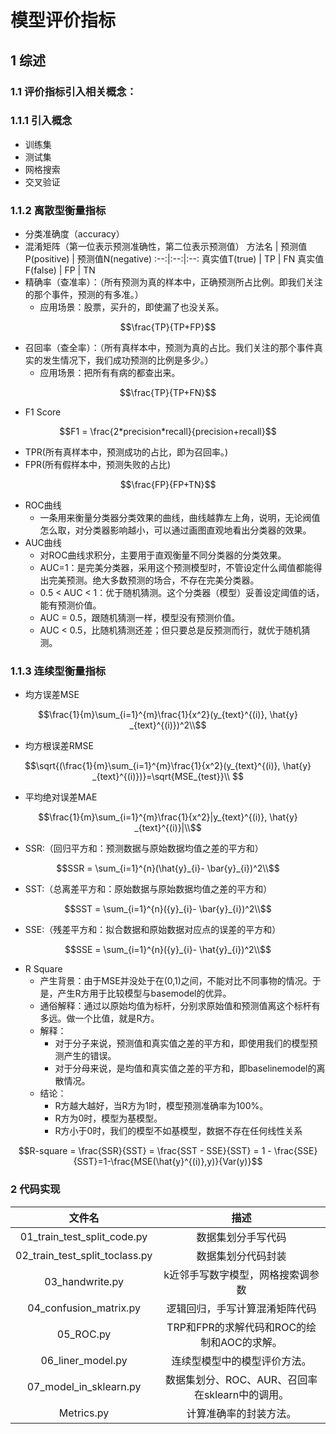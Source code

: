 # **模型评价指标**
## 1 综述
### 1.1 评价指标引入相关概念：
### 1.1.1 引入概念
- 训练集
- 测试集
- 网格搜索
- 交叉验证

### 1.1.2 离散型衡量指标
- 分类准确度（accuracy）
- 混淆矩阵（第一位表示预测准确性，第二位表示预测值）
    方法名 | 预测值P(positive) | 预测值N(negative)
    :--:|:--:|:--:
    真实值T(true) | TP | FN
    真实值F(false)	| FP | TN
- 精确率（查准率）：（所有预测为真的样本中，正确预测所占比例。即我们关注的那个事件，预测的有多准。）
   - 应用场景：股票，买升的，即使漏了也没关系。 
```math
\frac{TP}{TP+FP}
```    
- 召回率（查全率）：（所有真样本中，预测为真的占比。我们关注的那个事件真实的发生情况下，我们成功预测的比例是多少。）
    - 应用场景：把所有有病的都查出来。
```math
\frac{TP}{TP+FN}
```
- F1 Score
```math
F1 = \frac{2*precision*recall}{precision+recall}
```
- TPR(所有真样本中，预测成功的占比，即为召回率。)
- FPR(所有假样本中，预测失败的占比)
```math
\frac{FP}{FP+TN}
```
- ROC曲线
    - 一条用来衡量分类器分类效果的曲线，曲线越靠左上角，说明，无论阀值怎么取，对分类器影响越小，可以通过画图直观地看出分类器的效果。
- AUC曲线
    - 对ROC曲线求积分，主要用于直观衡量不同分类器的分类效果。
    - AUC=1：是完美分类器，采用这个预测模型时，不管设定什么阈值都能得出完美预测。绝大多数预测的场合，不存在完美分类器。
    - 0.5 < AUC < 1：优于随机猜测。这个分类器（模型）妥善设定阈值的话，能有预测价值。
    - AUC = 0.5，跟随机猜测一样，模型没有预测价值。
    - AUC < 0.5，比随机猜测还差；但只要总是反预测而行，就优于随机猜测。
  

### 1.1.3 连续型衡量指标
- 均方误差MSE
```math
\frac{1}{m}\sum_{i=1}^{m}\frac{1}{x^2}(y_{text}^{(i)}, \hat{y} _{text}^{(i)})^2\\
```
- 均方根误差RMSE
```math
\sqrt{(\frac{1}{m}\sum_{i=1}^{m}\frac{1}{x^2}(y_{text}^{(i)}, \hat{y} _{text}^{(i)})}=\sqrt{MSE_{test}}\\

```
- 平均绝对误差MAE
```math
\frac{1}{m}\sum_{i=1}^{m}\frac{1}{x^2}|y_{text}^{(i)}, \hat{y} _{text}^{(i)}|\\
```

- SSR:（回归平方和：预测数据与原始数据均值之差的平方和）
```math
SSR = \sum_{i=1}^{n}(\hat{y}_{i}- \bar{y}_{i})^2\\
```
- SST:（总离差平方和：原始数据与原始数据均值之差的平方和）
```math
SST = \sum_{i=1}^{n}({y}_{i}- \bar{y}_{i})^2\\
```
- SSE:（残差平方和：拟合数据和原始数据对应点的误差的平方和）
```math
SSE = \sum_{i=1}^{n}({y}_{i}- \hat{y}_{i})^2\\
```
- R Square
    - 产生背景：由于MSE并没处于在(0,1)之间，不能对比不同事物的情况。于是，产生R方用于比较模型与basemodel的优异。
    - 通俗解释：通过以原始均值为标杆，分别求原始值和预测值离这个标杆有多远。做一个比值，就是R方。
    - 解释：
        - 对于分子来说，预测值和真实值之差的平方和，即使用我们的模型预测产生的错误。
        - 对于分母来说，是均值和真实值之差的平方和，即baselinemodel的离散情况。
    - 结论：
        - R方越大越好，当R方为1时，模型预测准确率为100%。
        - R方为0时，模型为基模型。
        - R方小于0时，我们的模型不如基模型，数据不存在任何线性关系
```math
R-square = \frac{SSR}{SST} = \frac{SST - SSE}{SST} = 1 - \frac{SSE}{SST}=1-\frac{MSE(\hat{y}^{(i)},y)}{Var(y)}
```
### 2 代码实现

文件名 | 描述 
:-:|:-:
01_train_test_split_code.py|数据集划分手写代码
02_train_test_split_toclass.py|数据集划分代码封装
03_handwrite.py|k近邻手写数字模型，网格搜索调参数
04_confusion_matrix.py|逻辑回归，手写计算混淆矩阵代码
05_ROC.py|TRP和FPR的求解代码和ROC的绘制和AOC的求解。
06_liner_model.py|连续型模型中的模型评价方法。
07_model_in_sklearn.py|数据集划分、ROC、AUR、召回率在sklearn中的调用。
Metrics.py|计算准确率的封装方法。

